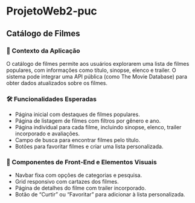 # ProjetoWeb2-puc

## Catálogo de Filmes

### 📌 Contexto da Aplicação

O catálogo de filmes permite aos usuários explorarem uma lista de filmes populares, com informações como título, sinopse, elenco e trailer. O sistema pode integrar uma API pública (como The Movie Database) para obter dados atualizados sobre os filmes.

### 🛠️ Funcionalidades Esperadas
- Página inicial com destaques de filmes populares.
- Página de listagem de filmes com filtros por gênero e ano.
- Página individual para cada filme, incluindo sinopse, elenco, trailer incorporado e avaliações.
- Campo de busca para encontrar filmes pelo título.
- Botões para favoritar filmes e criar uma lista personalizada.

### 🎨 Componentes de Front-End e Elementos Visuais
- Navbar fixa com opções de categorias e pesquisa.
- Grid responsivo com cartazes dos filmes.
- Página de detalhes do filme com trailer incorporado.
- Botão de “Curtir” ou “Favoritar” para adicionar à lista personalizada.